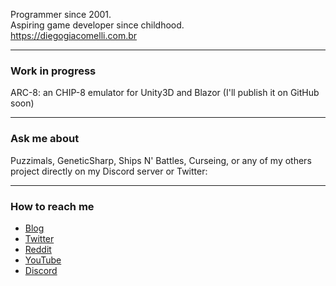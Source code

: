 Programmer since 2001.<br>
Aspiring game developer since childhood.<br>
https://diegogiacomelli.com.br

<hr>

### Work in progress
ARC-8: an CHIP-8 emulator for Unity3D and Blazor (I'll publish it on GitHub soon)

<hr>

### Ask me about<br>
Puzzimals, GeneticSharp, Ships N' Battles, Curseing, or any of my others project directly on my Discord server or Twitter:

<hr>

### How to reach me
* [Blog](https://diegogiacomelli.com.br)
* [Twitter](https://twitter.com/ogiacomelli)
* [Reddit](https://www.reddit.com/user/ogiacomelli)
* [YouTube](https://youtube.com/user/dmgiacomelli)
* [Discord](https://discord.com/channels/748716444715319358/748716446296571906)
